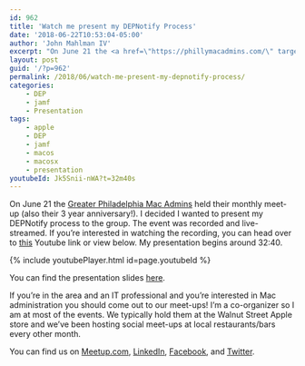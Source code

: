 ```yaml
---
id: 962
title: 'Watch me present my DEPNotify Process'
date: '2018-06-22T10:53:04-05:00'
author: 'John Mahlman IV'
excerpt: "On June 21 the <a href=\"https://phillymacadmins.com/\" target=\"_blank\" rel=\"noopener\">Greater Philadelphia Mac Admins</a> held their monthly meet-up (also their 3 year anniversary!).\_ I decided I wanted to present my DEPNotify process to the group.\_ The event was recorded and live-streamed.\_ If you're interested in watching the recording, you can head over to <a href=\"https://youtu.be/Jk5Snii-nWA?t=32m40s\" target=\"_blank\" rel=\"noopener\">this</a> Youtube link..."
layout: post
guid: '/?p=962'
permalink: /2018/06/watch-me-present-my-depnotify-process/
categories:
    - DEP
    - jamf
    - Presentation
tags:
    - apple
    - DEP
    - jamf
    - macos
    - macosx
    - presentation
youtubeId: Jk5Snii-nWA?t=32m40s
---
```


On June 21 the [Greater Philadelphia Mac Admins](https://phillymacadmins.com/) held their monthly meet-up (also their 3 year anniversary!). I decided I wanted to present my DEPNotify process to the group. The event was recorded and live-streamed. If you’re interested in watching the recording, you can head over to [this](https://youtu.be/Jk5Snii-nWA?t=32m40s) Youtube link or view below. My presentation begins around 32:40.

{% include youtubePlayer.html id=page.youtubeId %}

You can find the presentation slides [here](/wp-content/uploads/2018/06/DEPNotify-Presentation.pdf).

If you’re in the area and an IT professional and you’re interested in Mac administration you should come out to our meet-ups! I’m a co-organizer so I am at most of the events. We typically hold them at the Walnut Street Apple store and we’ve been hosting social meet-ups at local restaurants/bars every other month.

You can find us on [Meetup.com](https://www.meetup.com/Greater-Philadelphia-Area-Mac-Admins/), [LinkedIn](https://www.linkedin.com/groups/6966737), [Facebook](https://www.facebook.com/phillymacadmins/), and [Twitter](https://twitter.com/phillymacadmns).
